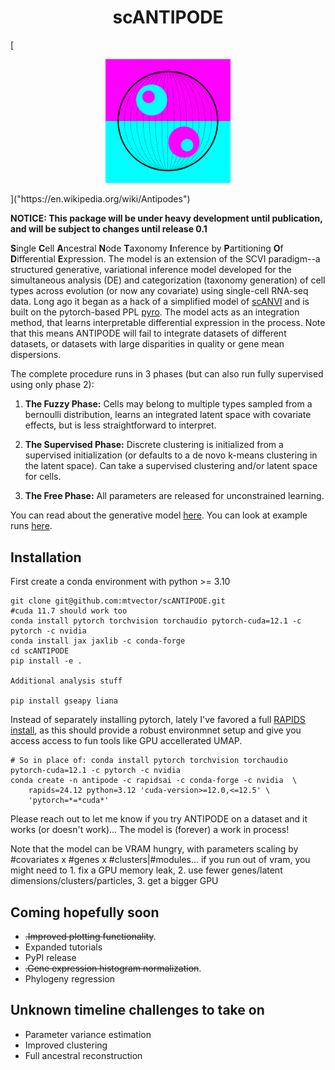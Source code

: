 <h1 style="text-align: center;"> scANTIPODE</h1>

[<div align="center">
  <img src="assets/antipode_logo_alternate.png" alt="antipode logo!" width="200">
</div>]("https://en.wikipedia.org/wiki/Antipodes")


**NOTICE: This package will be under heavy development until publication, and will be subject to changes until release 0.1**




**S**ingle **C**ell **A**ncestral **N**ode **T**axonomy **I**nference by **P**artitioning **O**f **D**ifferential **E**xpression. The model is an extension of the SCVI paradigm--a structured generative, variational inference model developed for the simultaneous analysis (DE) and categorization (taxonomy generation) of cell types across evolution (or now any covariate) using single-cell RNA-seq data. Long ago it began as a hack of a simplified model of [scANVI](https://pyro.ai/examples/scanvi.html) and is built on the pytorch-based PPL [pyro](https://pyro.ai/). The model acts as an integration method, that learns interpretable differential expression in the process. Note that this means ANTIPODE will fail to integrate datasets of different datasets, or datasets with large disparities in quality or gene mean dispersions.

The complete procedure runs in 3 phases (but can also run fully supervised using only phase 2):

1. **The Fuzzy Phase:** Cells may belong to multiple types sampled from a bernoulli distribution, learns an integrated latent space with covariate effects, but is less straightforward to interpret.

2. **The Supervised Phase:** Discrete clustering is initialized from a supervised initialization (or defaults to a de novo k-means clustering in the latent space). Can take a supervised clustering and/or latent space for cells.

3. **The Free Phase:** All parameters are released for unconstrained learning.


You can read about the generative model [here](https://www.overleaf.com/read/nmcmcjtvmfcb#acf7a4). You can look at example runs [here](examples/outputs/).


## Installation
First create a conda environment with python >= 3.10
```
git clone git@github.com:mtvector/scANTIPODE.git
#cuda 11.7 should work too
conda install pytorch torchvision torchaudio pytorch-cuda=12.1 -c pytorch -c nvidia
conda install jax jaxlib -c conda-forge
cd scANTIPODE
pip install -e .

Additional analysis stuff

pip install gseapy liana

```

Instead of separately installing pytorch, lately I've favored a full [RAPIDS install](https://docs.rapids.ai/install/#selector), as this should provide a robust environmnet setup and give you access access to fun tools like GPU accellerated UMAP.

```
# So in place of: conda install pytorch torchvision torchaudio pytorch-cuda=12.1 -c pytorch -c nvidia
conda create -n antipode -c rapidsai -c conda-forge -c nvidia  \
    rapids=24.12 python=3.12 'cuda-version>=12.0,<=12.5' \
    'pytorch=*=*cuda*'
```


Please reach out to let me know if you try ANTIPODE on a dataset and it works (or doesn't work)... The model is (forever) a work in process!

Note that the model can be VRAM hungry, with parameters scaling by #covariates x #genes x #clusters|#modules... if you run out of vram, you might need to 1. fix a
GPU memory leak, 2. use fewer genes/latent dimensions/clusters/particles, 3. get a bigger GPU

## Coming hopefully soon
- ~~.Improved plotting functionality~~.
- Expanded tutorials
- PyPI release
- ~~.Gene expression histogram normalization~~.
- Phylogeny regression

## Unknown timeline challenges to take on
- Parameter variance estimation
- Improved clustering
- Full ancestral reconstruction

